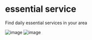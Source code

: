# essential service
Find daily essential services in your area

![image](https://user-images.githubusercontent.com/83755934/156882169-058b63f2-4665-476a-8cb9-c8f52e3d993d.png)
![image](https://user-images.githubusercontent.com/83755934/156882213-d6231fdb-51cf-4777-8430-a82db74e6070.png)
